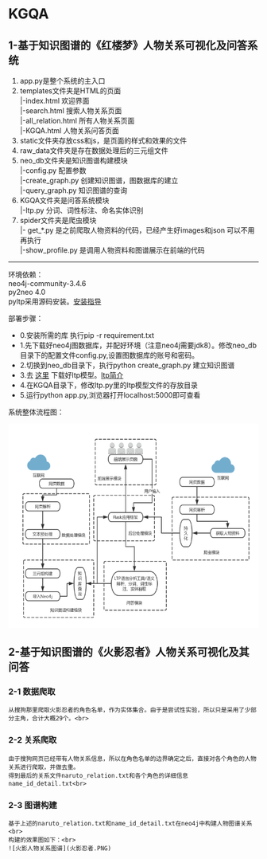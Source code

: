 # KGQA

## 1-基于知识图谱的《红楼梦》人物关系可视化及问答系统

1)  app.py是整个系统的主入口<br>
2)  templates文件夹是HTML的页面<br>
     |-index.html 欢迎界面<br> 
     |-search.html 搜索人物关系页面<br>
     |-all_relation.html 所有人物关系页面<br>
     |-KGQA.html 人物关系问答页面<br>
3)  static文件夹存放css和js，是页面的样式和效果的文件<br>
4)  raw_data文件夹是存在数据处理后的三元组文件<br>
5)  neo_db文件夹是知识图谱构建模块<br>
     |-config.py 配置参数<br>
     |-create_graph.py 创建知识图谱，图数据库的建立<br>
     |-query_graph.py 知识图谱的查询<br>
6)  KGQA文件夹是问答系统模块<br>
     |-ltp.py 分词、词性标注、命名实体识别<br>
7)  spider文件夹是爬虫模块<br>
     |- get_*.py 是之前爬取人物资料的代码，已经产生好images和json 可以不用再执行<br>
     |-show_profile.py 是调用人物资料和图谱展示在前端的代码
<hr>

环境依赖：<br>
neo4j-community-3.4.6<br>
py2neo 4.0<br>
pyltp采用源码安装。[安装指导](https://pyltp.readthedocs.io/zh_CN/latest/install.html)<br>

部署步骤：<br>
* 0.安装所需的库 执行pip -r requirement.txt<br>
* 1.先下载好neo4j图数据库，并配好环境（注意neo4j需要jdk8）。修改neo_db目录下的配置文件config.py,设置图数据库的账号和密码。<br>
* 2.切换到neo_db目录下，执行python  create_graph.py 建立知识图谱<br>
* 3.去 [这里](http://pyltp.readthedocs.io/zh_CN/latest/api.html#id2) 下载好ltp模型。[ltp简介](http://ltp.ai/)<br>
* 4.在KGQA目录下，修改ltp.py里的ltp模型文件的存放目录<br>
* 5.运行python app.py,浏览器打开localhost:5000即可查看<br>

系统整体流程图：

![流程](流程图.png)

## 2-基于知识图谱的《火影忍者》人物关系可视化及其问答

### 2-1 数据爬取<br>
    从搜狗那里爬取火影忍者的角色名单，作为实体集合。由于是尝试性实验，所以只是采用了少部分主角，合计大概29个。<br>
### 2-2 关系爬取<br>
    由于搜狗网页已经带有人物关系信息，所以在角色名单的边界确定之后，直接对各个角色的人物关系进行爬取，并做去重。
    得到最后的关系文件naruto_relation.txt和各个角色的详细信息name_id_detail.txt<br>
### 2-3 图谱构建<br>
    基于上述的naruto_relation.txt和name_id_detail.txt在neo4j中构建人物图谱关系<br>
    构建的效果图如下：<br>
    ![火影人物关系图谱](火影忍者.PNG)